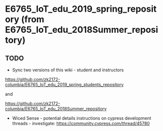 # E6765_IoT_edu_2019_spring_repository    (from E6765_IoT_edu_2018Summer_repository)

## TODO 

* Sync two versions of this wiki - student and instructors

https://github.com/zk2172-columbia/E6765_IoT_edu_2019_spring_students_repository
 
 and 

https://github.com/zk2172-columbia/E6765_IoT_edu_2018Summer_repository

* Wiced Sense - potential details instructions on cypress development threads - investigate: https://community.cypress.com/thread/45780


